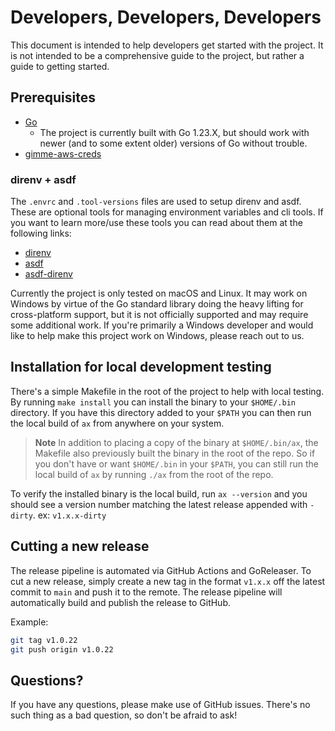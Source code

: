 # Developers, Developers, Developers

This document is intended to help developers get started with the project. It is not intended to be a comprehensive guide to the project, but rather a guide to getting started.

## Prerequisites

- [Go](https://golang.org/doc/install) 
  - The project is currently built with Go 1.23.X, but should work with newer (and to some extent older) versions of Go without trouble.
- [gimme-aws-creds](https://github.com/Nike-Inc/gimme-aws-creds)

### direnv + asdf

The `.envrc` and `.tool-versions` files are used to setup direnv and asdf. These are optional tools for managing environment variables and cli tools. If you want to learn more/use these tools you can read about them at the following links:

- [direnv](https://direnv.net/)
- [asdf](https://asdf-vm.com/)
- [asdf-direnv](https://github.com/asdf-community/asdf-direnv)

Currently the project is only tested on macOS and Linux. It may work on Windows by virtue of the Go standard library doing the heavy lifting for cross-platform support, but it is not officially supported and may require some additional work. If you're primarily a Windows developer and would like to help make this project work on Windows, please reach out to us.

## Installation for local development testing

There's a simple Makefile in the root of the project to help with local testing. By running `make install` you can install the binary to your `$HOME/.bin` directory. If you have this directory added to your `$PATH` you can then run the local build of `ax` from anywhere on your system.

> **Note** In addition to placing a copy of the binary at `$HOME/.bin/ax`, the Makefile also previously built the binary in the root of the repo. So if you don't have or want `$HOME/.bin` in your `$PATH`, you can still run the local build of `ax` by running `./ax` from the root of the repo.

To verify the installed binary is the local build, run `ax --version` and you should see a version number matching the latest release appended with `-dirty`. ex: `v1.x.x-dirty`

## Cutting a new release

The release pipeline is automated via GitHub Actions and GoReleaser. To cut a new release, simply create a new tag in the format `v1.x.x` off the latest commit to `main` and push it to the remote. The release pipeline will automatically build and publish the release to GitHub.

Example:

```bash
git tag v1.0.22
git push origin v1.0.22
```

## Questions?

If you have any questions, please make use of GitHub issues. There's no such thing as a bad question, so don't be afraid to ask!
